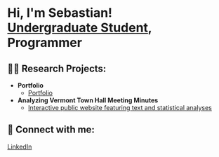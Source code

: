 <h1>Hi, I'm Sebastian! <br/><a href="#">Undergraduate Student</a>, <a>Programmer</a>

<h2>👨‍💻 Research Projects:</h2>

- <b>Portfolio</b>
  - [Portfolio](https://sebas0078.github.io/sebastiancruz.github.io/index.html)
- <b>Analyzing Vermont Town Hall Meeting Minutes </b>
  - [Interactive public website featuring text and statistical analyses](https://sebastiancruz.shinyapps.io/Vermont_Minutes/)
</b></i>



<h2> 🤳 Connect with me:</h2>

[LinkedIn](https://www.linkedin.com/in/sebastian-cruz-549b82285?lipi=urn%3Ali%3Apage%3Ad_flagship3_profile_view_base_contact_details%3B1dteF3mKQ9WOMPy8%2FNn%2BxA%3D%3D)

